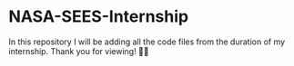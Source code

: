 # NASA-SEES-Internship

In this repository I will be adding all the code files from the duration of my internship. Thank you for viewing! 🚀✨
